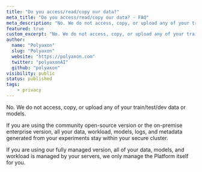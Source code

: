 ```yaml
---
title: "Do you access/read/copy our data?"
meta_title: "Do you access/read/copy our data? - FAQ"
meta_description: "No. We do not access, copy, or upload any of your train/test/dev data or models."
featured: true
custom_excerpt: "No. We do not access, copy, or upload any of your train/test/dev data or models."
author:
  name: "Polyaxon"
  slug: "Polyaxon"
  website: "https://polyaxon.com"
  twitter: "polyaxonAI"
  github: "polyaxon"
visibility: public
status: published
tags:
    - privacy
---
```


No. We do not access, copy, or upload any of your train/test/dev data or models.

If you are using the community open-source version or the on-premise enterprise version,
all your data, workload, models, logs, and metadata generated from your experiments stay within your secure cluster.

If you are using our fully managed version, all of your data, models, and workload is managed by your servers, we only manage the Platform itself for you.
